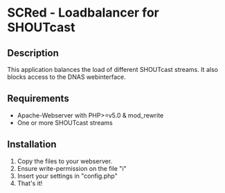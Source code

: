 # SCRed - Loadbalancer for SHOUTcast

## Description
This application balances the load of different SHOUTcast streams. It also blocks access to the DNAS webinterface.

## Requirements
* Apache-Webserver with PHP>=v5.0 & mod_rewrite
* One or more SHOUTcast streams

## Installation
1. Copy the files to your webserver.
2. Ensure write-permission on the file  "i"
3. Insert your settings in "config.php"
4. That's it!
